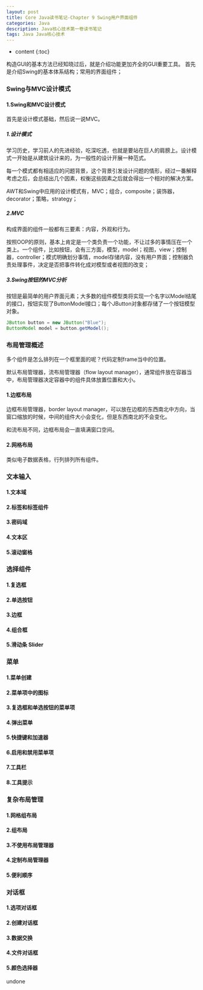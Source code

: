 ```yaml
---
layout: post
title: Core Java读书笔记-Chapter 9 Swing用户界面组件
categories: Java
description: Java核心技术第一卷读书笔记
tags: Java Java核心技术
---
```


* content
{:toc}

构造GUI的基本方法已经知晓过后，就是介绍功能更加齐全的GUI重要工具。
首先是介绍Swing的基本体系结构；常用的界面组件；

### Swing与MVC设计模式

#### 1.Swing和MVC设计模式

首先是设计模式基础，然后说一说MVC。

##### 1.设计模式

学习历史，学习前人的先进经验，吃深吃透，也就是要站在巨人的肩膀上。设计模式一开始是从建筑设计来的，为一般性的设计开展一种范式。

每一个模式都有相适应的问题背景，这个背景引发设计问题的情形，经过一番解释考虑之后，会总结出几个因素，权衡这些因素之后就会得出一个相对的解决方案。

AWT和Swing中应用的设计模式有，MVC；组合，composite；装饰器，decorator；策略，strategy；

##### 2.MVC

构成界面的组件一般都有三要素：内容，外观和行为。

按照OOP的原则，基本上肯定是一个类负责一个功能，不让过多的事情压在一个类上。一个组件，比如按钮，会有三方面，模型，model；视图，view；控制器，controller；模式明确划分事情，model存储内容，没有用户界面；控制器负责处理事件，决定是否把事件转化成对模型或者视图的改变；

##### 3.Swing按钮的MVC分析

按钮是最简单的用户界面元素；大多数的组件模型类将实现一个名字以Model结尾的接口，按钮实现了ButtonModel接口；每个JButton对象都存储了一个按钮模型对象。

```Java
JButton button = new JButton("Blue");
ButtonModel model = button.getModel();
```

### 布局管理概述

多个组件是怎么排列在一个框里面的呢？代码定制frame当中的位置。

默认布局管理器，流布局管理器（flow layout manager），通常组件放在容器当中，布局管理器决定容器中的组件具体放置位置和大小。

#### 1.边框布局

边框布局管理器，border layout manager，可以放在边框的东西南北中方向，当窗口缩放的时候，中间的组件大小会变化，但是东西南北的不会变化。

和流布局不同，边框布局会一直填满窗口空间。

#### 2.网格布局

类似电子数据表格，行列排列所有组件。

### 文本输入

#### 1.文本域

#### 2.标签和标签组件

#### 3.密码域

#### 4.文本区

#### 5.滚动窗格

### 选择组件

#### 1.复选框

#### 2.单选按钮

#### 3.边框

#### 4.组合框

#### 5.滑动条 Slider

### 菜单

#### 1.菜单创建

#### 2.菜单项中的图标

#### 3.复选框和单选按钮的菜单项

#### 4.弹出菜单

#### 5.快捷键和加速器

#### 6.启用和禁用菜单项

#### 7.工具栏

#### 8.工具提示

### 复杂布局管理

#### 1.网格组布局

#### 2.组布局

#### 3.不使用布局管理器

#### 4.定制布局管理器

#### 5.便利顺序

### 对话框

#### 1.选项对话框

#### 2.创建对话框

#### 3.数据交换

#### 4.文件对话框

#### 5.颜色选择器



undone
